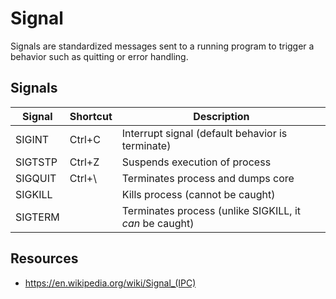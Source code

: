 # Signal

Signals are standardized messages sent to a running program to trigger a behavior such as quitting or error handling.

## Signals
| Signal  | Shortcut | Description |
|---------|----------|-------------|
| SIGINT  | Ctrl+C   | Interrupt signal (default behavior is terminate)
| SIGTSTP | Ctrl+Z | Suspends execution of process
| SIGQUIT | Ctrl+\ | Terminates process and dumps core
| SIGKILL |        | Kills process (cannot be caught)
| SIGTERM |        | Terminates process (unlike SIGKILL, it *can* be caught)

## Resources
- https://en.wikipedia.org/wiki/Signal_(IPC)
